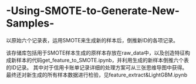 # -Using-SMOTE-to-Generate-New-Samples-
以原始六个记录表，运用SMOTE来生成新的样本后，倒推新ID的各项记录。

该存储库包括用于SMOTE样本生成的原样本存放在raw_data中，以及创造特征构成新样本的代码get_feature_to_SMOTE.ipynb，并利用生成的新样本倒推六个表的ID记录。
其中对于信用卡账单记录详细的处理方案可从三张思维导图中获得。
最终还对新生成的所有样本数据进行检验，见feature_extract&LightGBM.ipynb
